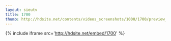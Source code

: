 ```yaml
---
layout: sieutv
title: 1700
thumb: http://hdsite.net/contents/videos_screenshots/1000/1700/preview_360p.mp4.jpg
---
```

{% include iframe src='http://hdsite.net/embed/1700' %}
 
